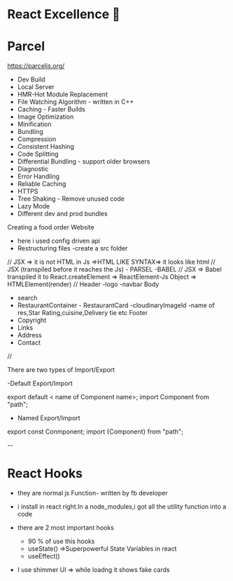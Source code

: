 # React Excellence 🚀

# Parcel

https://parceljs.org/

- Dev Build
- Local Server
- HMR-Hot Module Replacement
- File Watching Algorithm - written in C++
- Caching - Faster Builds
- Image Optimization
- Minification
- Bundling
- Compression
- Consistent Hashing
- Code Splitting
- Differential Bundling - support older browsers
- Diagnostic
- Error Handling
- Reliable Caching
- HTTPS
- Tree Shaking - Remove unused code
- Lazy Mode
- Different dev and prod bundles

Creating a food order Website

- here i used config driven api
- Restructuring files
  -create a src folder

// JSX => it is not HTML in Js =>HTML LIKE SYNTAX=> it looks like html
// JSX (transpiled before it reaches the Js) - PARSEL -BABEL
// JSX => Babel transpiled it to React.createElement => ReactElement-Js Object => HTMLElement(render)
//
Header
-logo
-navbar
Body

- search
- RestaurantContainer - RestaurantCard
  -cloudinaryImageId
  -name of res,Star Rating,cuisine,Delivery tie etc
  Footer
- Copyright
- Links
- Address
- Contact

//

There are two types of Import/Export

-Default Export/Import

export default < name of Component name>;
import Component from "path";

- Named Export/Import

export const Conmponent;
import {Component} from "path";

--

# React Hooks

- they are normal js Function- written by fb developer
- i install in react right.In a node_modules,i got all the utility function into a code
- there are 2 most important hooks

  - 90 % of use this hooks
  - useState() =>Superpowerful State Variables in react
  - useEffect()

- I use shimmer UI => while loadng it shows fake cards

